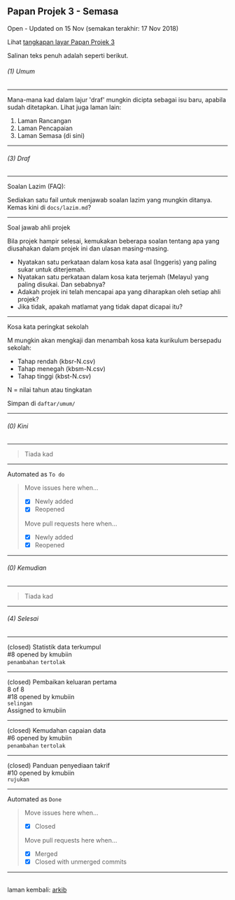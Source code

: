 Papan Projek 3 - Semasa
-----------------------

Open - Updated on 15 Nov (semakan terakhir: 17 Nov 2018)

Lihat [tangkapan layar Papan Projek 3][3i]

Salinan teks penuh adalah seperti berikut.

###### (1) Umum

---

Mana-mana kad dalam lajur 'draf' mungkin dicipta sebagai
isu baru, apabila sudah ditetapkan. Lihat juga laman lain:

1. Laman Rancangan
2. Laman Pencapaian
3. Laman Semasa (di sini)

---

###### (3) Draf

---

Soalan Lazim (FAQ):

Sediakan satu fail untuk menjawab soalan lazim yang mungkin
ditanya. Kemas kini di `docs/lazim.md`?

---

Soal jawab ahli projek

Bila projek hampir selesai, kemukakan beberapa soalan
tentang apa yang diusahakan dalam projek ini dan ulasan
masing-masing.
- Nyatakan satu perkataan dalam kosa kata asal (Inggeris)
yang paling sukar untuk diterjemah.
- Nyatakan satu perkataan dalam kosa kata terjemah (Melayu)
yang paling disukai. Dan sebabnya?
- Adakah projek ini telah mencapai apa yang diharapkan oleh
setiap ahli projek?
- Jika tidak, apakah matlamat yang tidak dapat dicapai itu?

---

Kosa kata peringkat sekolah

M mungkin akan mengkaji dan menambah kosa kata kurikulum
bersepadu sekolah:

- Tahap rendah (kbsr-N.csv)
- Tahap menegah (kbsm-N.csv)
- Tahap tinggi (kbst-N.csv)

N = nilai tahun atau tingkatan

Simpan di `daftar/umum/`

---

###### (0) Kini

---

> Tiada kad

---

Automated as `To do`

> Move issues here when…  
> - [x] Newly added  
> - [x] Reopened
>
> Move pull requests here when…  
> - [x] Newly added  
> - [x] Reopened

---

###### (0) Kemudian

---

> Tiada kad

---

###### (4) Selesai

---

(closed) Statistik data terkumpul  
  #8 opened by kmubiin  
  `penambahan` `tertolak`

---

(closed) Pembaikan keluaran pertama  
  8 of 8  
  #18 opened by kmubiin  
  `selingan`  
  Assigned to kmubiin

---

(closed) Kemudahan capaian data  
  #6 opened by kmubiin  
  `penambahan` `tertolak`

---

(closed) Panduan penyediaan takrif  
  #10 opened by kmubiin  
  `rujukan`

---

Automated as `Done`

> Move issues here when…  
> - [x] Closed
>
> Move pull requests here when…  
> - [x] Merged  
> - [x] Closed with unmerged commits

---

&nbsp;  
laman kembali: [arkib][0]

  [0]: ../index.md
  [3i]: pp3i.png
